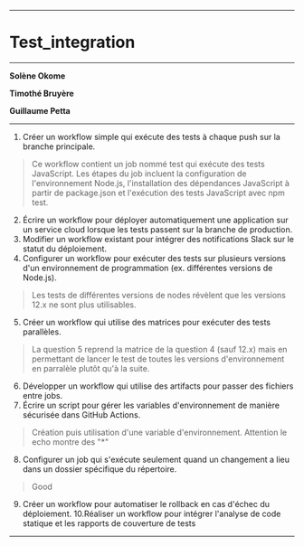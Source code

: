 
***
# Test_integration
***


**Solène Okome**


**Timothé Bruyère**


**Guillaume Petta**


***
 1. Créer un workflow simple qui exécute des tests à chaque push sur la branche
 principale.  
 > Ce workflow contient un job nommé test qui exécute des tests JavaScript. Les étapes du job incluent  la configuration de l'environnement Node.js, l'installation des dépendances JavaScript à partir de package.json et l'exécution des tests JavaScript avec npm test.
 2. Écrire un workflow pour déployer automatiquement une application sur un
 service cloud lorsque les tests passent sur la branche de production.
 3. Modifier un workflow existant pour intégrer des notifications Slack sur le
 statut du déploiement.
 4. Configurer un workflow pour exécuter des tests sur plusieurs versions d'un
 environnement de programmation (ex. différentes versions de Node.js).
 > Les tests de différentes versions de nodes révèlent que les versions 12.x ne sont plus utilisables.
 5. Créer un workflow qui utilise des matrices pour exécuter des tests parallèles.   
 > La question 5 reprend la matrice de la question 4 (sauf 12.x) mais en permettant de lancer le test de toutes les versions d'environnement en parralèle plutôt qu'à la suite.
 6. Développer un workflow qui utilise des artifacts pour passer des fichiers entre
 jobs.
 7. Écrire un script pour gérer les variables d'environnement de manière sécurisée
 dans GitHub Actions.
 > Création puis utilisation d'une variable d'environnement. Attention le echo montre des "*"
 8. Configurer un job qui s'exécute seulement quand un changement a lieu dans
 un dossier spécifique du répertoire.
 > Good 
 9. Créer un workflow pour automatiser le rollback en cas d'échec du
 déploiement.
 10.Réaliser un workflow pour intégrer l'analyse de code statique et les rapports
 de couverture de tests

***

